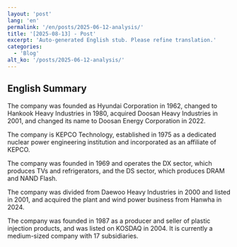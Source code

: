 ```yaml
---
layout: 'post'
lang: 'en'
permalink: '/en/posts/2025-06-12-analysis/'
title: '[2025-08-13] - Post'
excerpt: 'Auto-generated English stub. Please refine translation.'
categories:
  - 'Blog'
alt_ko: '/posts/2025-06-12-analysis/'
---
```


## English Summary


The company was founded as Hyundai Corporation in 1962, changed to Hankook Heavy Industries in 1980, acquired Doosan Heavy Industries in 2001, and changed its name to Doosan Energy Corporation in 2022.</p>


The company is KEPCO Technology, established in 1975 as a dedicated nuclear power engineering institution and incorporated as an affiliate of KEPCO.</p>


The company was founded in 1969 and operates the DX sector, which produces TVs and refrigerators, and the DS sector, which produces DRAM and NAND Flash.</p>


The company was divided from Daewoo Heavy Industries in 2000 and listed in 2001, and acquired the plant and wind power business from Hanwha in 2024.</p>


The company was founded in 1987 as a producer and seller of plastic injection products, and was listed on KOSDAQ in 2004. It is currently a medium-sized company with 17 subsidiaries.</p>
